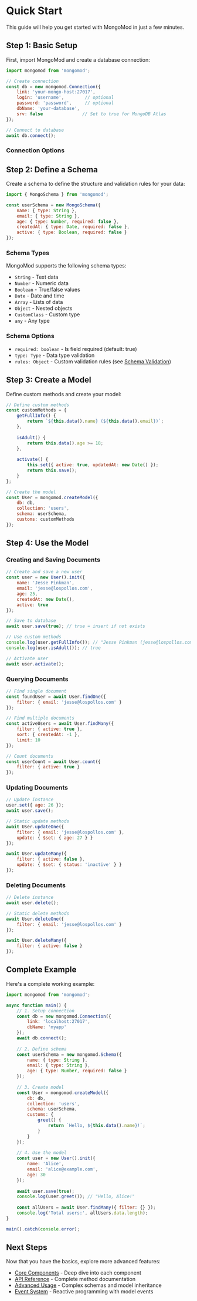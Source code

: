 <!-- ✅ checked @ 16.09.2025 -->

# Quick Start

This guide will help you get started with MongoMod in just a few minutes.

## Step 1: Basic Setup

First, import MongoMod and create a database connection:

```javascript
import mongomod from 'mongomod';

// Create connection
const db = new mongomod.Connection({
    link: 'your-mongo-host:27017',
    login: 'username',        // optional
    password: 'password',     // optional
    dbName: 'your-database',
    srv: false               // Set to true for MongoDB Atlas
});

// Connect to database
await db.connect();
```

### Connection Options

<!--@include: ./includes/connection-options.md-->

## Step 2: Define a Schema

<!--@include: ./includes/validno-info.md-->

Create a schema to define the structure and validation rules for your data:

```javascript
import { MongoSchema } from 'mongomod';

const userSchema = new MongoSchema({
    name: { type: String },
    email: { type: String },
    age: { type: Number, required: false },
    createdAt: { type: Date, required: false },
    active: { type: Boolean, required: false }
});
```

### Schema Types

MongoMod supports the following schema types:

- `String` - Text data
- `Number` - Numeric data
- `Boolean` - True/false values
- `Date` - Date and time
- `Array` - Lists of data
- `Object` - Nested objects
- `CustomClass` - Custom type
- `any` - Any type

### Schema Options

- `required: boolean` - Is field required (default: true)
- `type: Type` - Data type validation
- `rules: Object` - Custom validation rules (see [Schema Validation](/api-reference/schema-validation))

## Step 3: Create a Model

Define custom methods and create your model:

```javascript
// Define custom methods
const customMethods = {
    getFullInfo() {
        return `${this.data().name} (${this.data().email})`;
    },
    
    isAdult() {
        return this.data().age >= 18;
    },
    
    activate() {
        this.set({ active: true, updatedAt: new Date() });
        return this.save();
    }
};

// Create the model
const User = mongomod.createModel({
    db: db,
    collection: 'users',
    schema: userSchema,
    customs: customMethods
});
```

## Step 4: Use the Model

### Creating and Saving Documents

```javascript
// Create and save a new user
const user = new User().init({
    name: 'Jesse Pinkman',
    email: 'jesse@lospollos.com',
    age: 25,
    createdAt: new Date(),
    active: true
});

// Save to database
await user.save(true); // true = insert if not exists

// Use custom methods
console.log(user.getFullInfo()); // "Jesse Pinkman (jesse@lospollos.com)"
console.log(user.isAdult()); // true

// Activate user
await user.activate();
```

### Querying Documents

```javascript
// Find single document
const foundUser = await User.findOne({
    filter: { email: 'jesse@lospollos.com' }
});

// Find multiple documents
const activeUsers = await User.findMany({
    filter: { active: true },
    sort: { createdAt: -1 },
    limit: 10
});

// Count documents
const userCount = await User.count({
    filter: { active: true }
});
```

### Updating Documents

```javascript
// Update instance
user.set({ age: 26 });
await user.save();

// Static update methods
await User.updateOne({
    filter: { email: 'jesse@lospollos.com' },
    update: { $set: { age: 27 } }
});

await User.updateMany({
    filter: { active: false },
    update: { $set: { status: 'inactive' } }
});
```

### Deleting Documents

```javascript
// Delete instance
await user.delete();

// Static delete methods
await User.deleteOne({
    filter: { email: 'jesse@lospollos.com' }
});

await User.deleteMany({
    filter: { active: false }
});
```

## Complete Example

Here's a complete working example:

```javascript
import mongomod from 'mongomod';

async function main() {
    // 1. Setup connection
    const db = new mongomod.Connection({
        link: 'localhost:27017',
        dbName: 'myapp'
    });
    await db.connect();
    
    // 2. Define schema
    const userSchema = new mongomod.Schema({
        name: { type: String },
        email: { type: String },
        age: { type: Number, required: false }
    });
    
    // 3. Create model
    const User = mongomod.createModel({
        db: db,
        collection: 'users',
        schema: userSchema,
        customs: {
            greet() {
                return `Hello, ${this.data().name}!`;
            }
        }
    });
    
    // 4. Use the model
    const user = new User().init({
        name: 'Alice',
        email: 'alice@example.com',
        age: 30
    });
    
    await user.save(true);
    console.log(user.greet()); // "Hello, Alice!"
    
    const allUsers = await User.findMany({ filter: {} });
    console.log('Total users:', allUsers.data.length);
}

main().catch(console.error);
```

## Next Steps

Now that you have the basics, explore more advanced features:

- [Core Components](/core-components/mongo-model) - Deep dive into each component
- [API Reference](/api-reference/model-methods) - Complete method documentation
- [Advanced Usage](/advanced-usage) - Complex schemas and model inheritance
- [Event System](/api-reference/event-system) - Reactive programming with model events